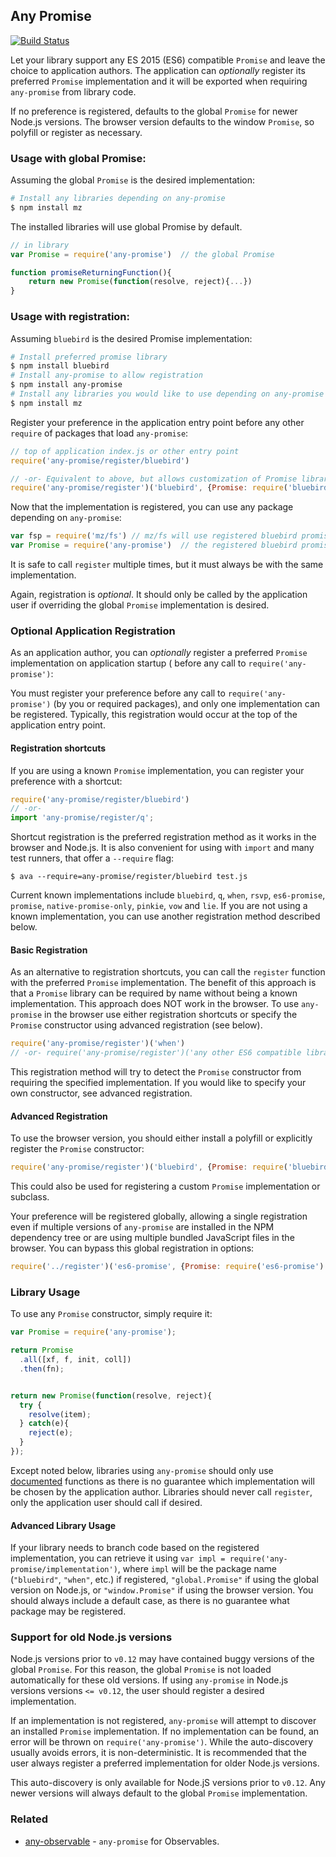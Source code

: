 ## Any Promise

[![Build Status](https://secure.travis-ci.org/kevinbeaty/any-promise.svg)](http://travis-ci.org/kevinbeaty/any-promise)

Let your library support any ES 2015 (ES6) compatible `Promise` and leave the choice to application authors. The
application can *optionally* register its preferred `Promise` implementation and it will be exported when requiring
`any-promise` from library code.

If no preference is registered, defaults to the global `Promise` for newer Node.js versions. The browser version
defaults to the window `Promise`, so polyfill or register as necessary.

### Usage with global Promise:

Assuming the global `Promise` is the desired implementation:

```bash
# Install any libraries depending on any-promise
$ npm install mz
```

The installed libraries will use global Promise by default.

```js
// in library
var Promise = require('any-promise')  // the global Promise

function promiseReturningFunction(){
    return new Promise(function(resolve, reject){...})
}
```

### Usage with registration:

Assuming `bluebird` is the desired Promise implementation:

```bash
# Install preferred promise library
$ npm install bluebird
# Install any-promise to allow registration
$ npm install any-promise
# Install any libraries you would like to use depending on any-promise
$ npm install mz
```

Register your preference in the application entry point before any other `require` of packages that load `any-promise`:

```javascript
// top of application index.js or other entry point
require('any-promise/register/bluebird')

// -or- Equivalent to above, but allows customization of Promise library
require('any-promise/register')('bluebird', {Promise: require('bluebird')})
```

Now that the implementation is registered, you can use any package depending on `any-promise`:

```javascript
var fsp = require('mz/fs') // mz/fs will use registered bluebird promises
var Promise = require('any-promise')  // the registered bluebird promise 
```

It is safe to call `register` multiple times, but it must always be with the same implementation.

Again, registration is *optional*. It should only be called by the application user if overriding the global `Promise`
implementation is desired.

### Optional Application Registration

As an application author, you can *optionally* register a preferred `Promise` implementation on application startup (
before any call to `require('any-promise')`:

You must register your preference before any call to `require('any-promise')` (by you or required packages), and only
one implementation can be registered. Typically, this registration would occur at the top of the application entry
point.

#### Registration shortcuts

If you are using a known `Promise` implementation, you can register your preference with a shortcut:

```js
require('any-promise/register/bluebird')
// -or-
import 'any-promise/register/q';
```

Shortcut registration is the preferred registration method as it works in the browser and Node.js. It is also convenient
for using with `import` and many test runners, that offer a `--require` flag:

```
$ ava --require=any-promise/register/bluebird test.js
```

Current known implementations include `bluebird`, `q`, `when`, `rsvp`, `es6-promise`, `promise`, `native-promise-only`,
`pinkie`, `vow` and `lie`. If you are not using a known implementation, you can use another registration method
described below.

#### Basic Registration

As an alternative to registration shortcuts, you can call the `register` function with the preferred `Promise`
implementation. The benefit of this approach is that a `Promise` library can be required by name without being a known
implementation. This approach does NOT work in the browser. To use `any-promise` in the browser use either registration
shortcuts or specify the `Promise` constructor using advanced registration (see below).

```javascript
require('any-promise/register')('when')
// -or- require('any-promise/register')('any other ES6 compatible library (known or otherwise)')
```

This registration method will try to detect the `Promise` constructor from requiring the specified implementation. If
you would like to specify your own constructor, see advanced registration.

#### Advanced Registration

To use the browser version, you should either install a polyfill or explicitly register the `Promise` constructor:

```javascript
require('any-promise/register')('bluebird', {Promise: require('bluebird')})
```

This could also be used for registering a custom `Promise` implementation or subclass.

Your preference will be registered globally, allowing a single registration even if multiple versions of `any-promise`
are installed in the NPM dependency tree or are using multiple bundled JavaScript files in the browser. You can bypass
this global registration in options:

```javascript
require('../register')('es6-promise', {Promise: require('es6-promise').Promise, global: false})
```

### Library Usage

To use any `Promise` constructor, simply require it:

```javascript
var Promise = require('any-promise');

return Promise
  .all([xf, f, init, coll])
  .then(fn);


return new Promise(function(resolve, reject){
  try {
    resolve(item);
  } catch(e){
    reject(e);
  }
});

```

Except noted below, libraries using `any-promise` should only
use [documented](https://developer.mozilla.org/en-US/docs/Web/JavaScript/Reference/Global_Objects/Promise) functions as
there is no guarantee which implementation will be chosen by the application author. Libraries should never call
`register`, only the application user should call if desired.

#### Advanced Library Usage

If your library needs to branch code based on the registered implementation, you can retrieve it using
`var impl = require('any-promise/implementation')`, where `impl` will be the package name (`"bluebird"`, `"when"`, etc.)
if registered, `"global.Promise"` if using the global version on Node.js, or `"window.Promise"` if using the browser
version. You should always include a default case, as there is no guarantee what package may be registered.

### Support for old Node.js versions

Node.js versions prior to `v0.12` may have contained buggy versions of the global `Promise`. For this reason, the global
`Promise` is not loaded automatically for these old versions. If using `any-promise` in Node.js versions versions
`<= v0.12`, the user should register a desired implementation.

If an implementation is not registered, `any-promise` will attempt to discover an installed `Promise` implementation. If
no implementation can be found, an error will be thrown on `require('any-promise')`. While the auto-discovery usually
avoids errors, it is non-deterministic. It is recommended that the user always register a preferred implementation for
older Node.js versions.

This auto-discovery is only available for Node.jS versions prior to `v0.12`. Any newer versions will always default to
the global `Promise` implementation.

### Related

- [any-observable](https://github.com/sindresorhus/any-observable) - `any-promise` for Observables.

